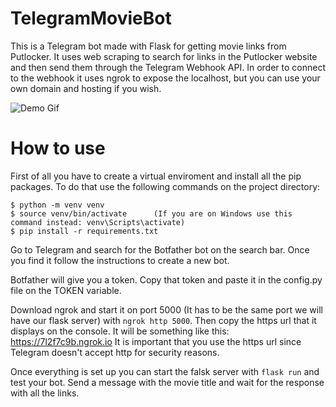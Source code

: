 # TelegramMovieBot
This is a Telegram bot made with Flask for getting movie links from Putlocker. 
It uses web scraping to search for links in the Putlocker website and then send them through the Telegram Webhook API.
In order to connect to the webhook it uses ngrok to expose the localhost, but you can use your own domain and hosting if you wish.

![Demo Gif](https://github.com/josepmdc/TelegramMovieBot/blob/master/MovieBot.gif)

# How to use
First of all you have to create a virtual enviroment and install all the pip packages. To do that use the following commands on the project directory:
```
$ python -m venv venv
$ source venv/bin/activate      (If you are on Windows use this command instead: venv\Scripts\activate)
$ pip install -r requirements.txt
```
Go to Telegram and search for the Botfather bot on the search bar. Once you find it follow the 
instructions to create a new bot.

Botfather will give you a token. Copy that token and paste it in the config.py file on the TOKEN variable.

Download ngrok and start it on port 5000 (It has to be the same port we will have our flask server) with ```ngrok http 5000```. Then copy the https url that it displays on the console. It will be something like this: https://7l2f7c9b.ngrok.io
It is important that you use the https url since Telegram doesn't accept http for security reasons. 

Once everything is set up you can start the falsk server with ```flask run``` and test your bot. Send a message with the movie title and wait for the response with all the links.
